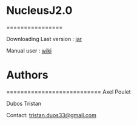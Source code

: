 # NucleusJ2.0
================

Downloading Last version : [jar](https://gitlab.com/api/v4/projects/19044962/packages/maven/burp/NucleusJ_2/1.0.0/NucleusJ_2-1.0.0.jar)

Manual user : [wiki](https://gitlab.com/DesTristus/NucleusJ2.0/-/wikis/home)

# Authors
===========================
Axel Poulet

Dubos Tristan

Contact: tristan.duos33@gmail.com

